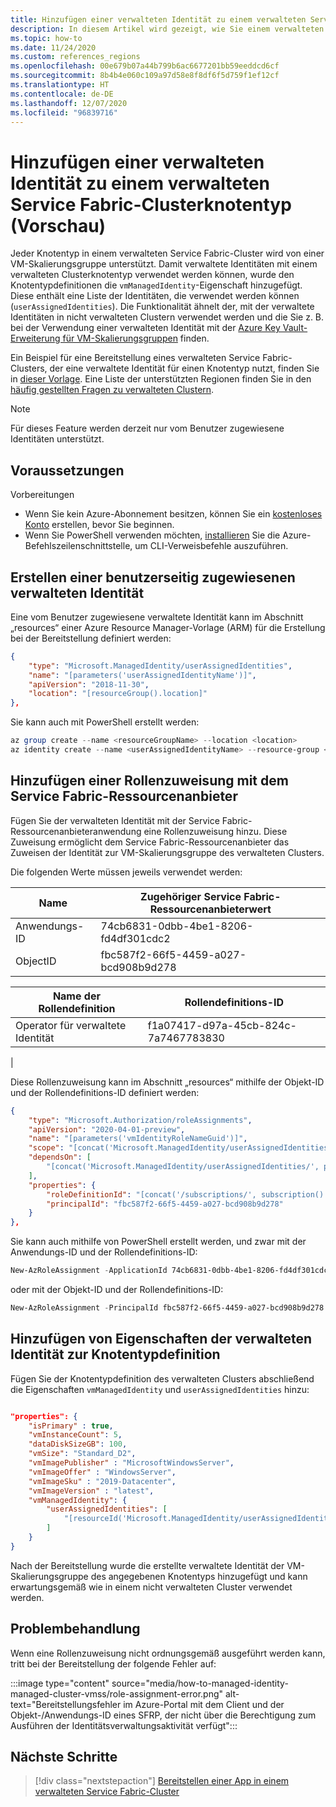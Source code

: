 ```yaml
---
title: Hinzufügen einer verwalteten Identität zu einem verwalteten Service Fabric-Clusterknotentyp (Vorschau)
description: In diesem Artikel wird gezeigt, wie Sie einem verwalteten Service Fabric-Clusterknotentyp eine verwaltete Identität hinzufügen.
ms.topic: how-to
ms.date: 11/24/2020
ms.custom: references_regions
ms.openlocfilehash: 00e679b07a44b799b6ac6677201bb59eeddcd6cf
ms.sourcegitcommit: 8b4b4e060c109a97d58e8f8df6f5d759f1ef12cf
ms.translationtype: HT
ms.contentlocale: de-DE
ms.lasthandoff: 12/07/2020
ms.locfileid: "96839716"
---
```

# <a name="add-a-managed-identity-to-a-service-fabric-managed-cluster-node-type-preview"></a>Hinzufügen einer verwalteten Identität zu einem verwalteten Service Fabric-Clusterknotentyp (Vorschau)

Jeder Knotentyp in einem verwalteten Service Fabric-Cluster wird von einer VM-Skalierungsgruppe unterstützt. Damit verwaltete Identitäten mit einem verwalteten Clusterknotentyp verwendet werden können, wurde den Knotentypdefinitionen die `vmManagedIdentity`-Eigenschaft hinzugefügt. Diese enthält eine Liste der Identitäten, die verwendet werden können (`userAssignedIdentities`). Die Funktionalität ähnelt der, mit der verwaltete Identitäten in nicht verwalteten Clustern verwendet werden und die Sie z. B. bei der Verwendung einer verwalteten Identität mit der [Azure Key Vault-Erweiterung für VM-Skalierungsgruppen](https://docs.microsoft.com/azure/virtual-machines/extensions/key-vault-windows) finden.


Ein Beispiel für eine Bereitstellung eines verwalteten Service Fabric-Clusters, der eine verwaltete Identität für einen Knotentyp nutzt, finden Sie in [dieser Vorlage](https://github.com/Azure-Samples/service-fabric-cluster-templates/tree/master/SF-Managed-Standard-SKU-1-NT-MI). Eine Liste der unterstützten Regionen finden Sie in den [häufig gestellten Fragen zu verwalteten Clustern](https://docs.microsoft.com/azure/service-fabric/faq-managed-cluster#what-regions-are-supported-in-the-preview).

> [!NOTE]
> Für dieses Feature werden derzeit nur vom Benutzer zugewiesene Identitäten unterstützt.

## <a name="prerequisites"></a>Voraussetzungen

Vorbereitungen

* Wenn Sie kein Azure-Abonnement besitzen, können Sie ein [kostenloses Konto](https://azure.microsoft.com/free/) erstellen, bevor Sie beginnen.
* Wenn Sie PowerShell verwenden möchten, [installieren](https://docs.microsoft.com/cli/azure/install-azure-cli) Sie die Azure-Befehlszeilenschnittstelle, um CLI-Verweisbefehle auszuführen.

## <a name="create-a-user-assigned-managed-identity"></a>Erstellen einer benutzerseitig zugewiesenen verwalteten Identität 

Eine vom Benutzer zugewiesene verwaltete Identität kann im Abschnitt „resources“ einer Azure Resource Manager-Vorlage (ARM) für die Erstellung bei der Bereitstellung definiert werden:

```JSON
{ 
    "type": "Microsoft.ManagedIdentity/userAssignedIdentities", 
    "name": "[parameters('userAssignedIdentityName')]", 
    "apiVersion": "2018-11-30", 
    "location": "[resourceGroup().location]"  
},
```

Sie kann auch mit PowerShell erstellt werden:

```powershell
az group create --name <resourceGroupName> --location <location>
az identity create --name <userAssignedIdentityName> --resource-group <resourceGroupName>
```

## <a name="add-a-role-assignment-with-service-fabric-resource-provider"></a>Hinzufügen einer Rollenzuweisung mit dem Service Fabric-Ressourcenanbieter

Fügen Sie der verwalteten Identität mit der Service Fabric-Ressourcenanbieteranwendung eine Rollenzuweisung hinzu. Diese Zuweisung ermöglicht dem Service Fabric-Ressourcenanbieter das Zuweisen der Identität zur VM-Skalierungsgruppe des verwalteten Clusters. 

Die folgenden Werte müssen jeweils verwendet werden:

|Name|Zugehöriger Service Fabric-Ressourcenanbieterwert|
|----|-------------------------------------|
|Anwendungs-ID|74cb6831-0dbb-4be1-8206-fd4df301cdc2|
|ObjectID|fbc587f2-66f5-4459-a027-bcd908b9d278|


|Name der Rollendefinition|Rollendefinitions-ID|
|----|-------------------------------------|
|Operator für verwaltete Identität|f1a07417-d97a-45cb-824c-7a7467783830
|



Diese Rollenzuweisung kann im Abschnitt „resources“ mithilfe der Objekt-ID und der Rollendefinitions-ID definiert werden:

```JSON
{
    "type": "Microsoft.Authorization/roleAssignments", 
    "apiVersion": "2020-04-01-preview",
    "name": "[parameters('vmIdentityRoleNameGuid')]",
    "scope": "[concat('Microsoft.ManagedIdentity/userAssignedIdentities', '/', parameters('userAssignedIdentityName'))]",
    "dependsOn": [ 
        "[concat('Microsoft.ManagedIdentity/userAssignedIdentities/', parameters('userAssignedIdentityName'))]"
    ], 
    "properties": {
        "roleDefinitionId": "[concat('/subscriptions/', subscription().subscriptionId, '/providers/Microsoft.Authorization/roleDefinitions/', 'f1a07417-d97a-45cb-824c-7a7467783830')]",
        "principalId": "fbc587f2-66f5-4459-a027-bcd908b9d278" 
    } 
}, 
```

Sie kann auch mithilfe von PowerShell erstellt werden, und zwar mit der Anwendungs-ID und der Rollendefinitions-ID:

```powershell
New-AzRoleAssignment -ApplicationId 74cb6831-0dbb-4be1-8206-fd4df301cdc2 -RoleDefinitionName "Managed Identity Operator" -Scope "/subscriptions/<subscriptionId>/resourceGroups/<resourceGroupName>/providers/Microsoft.ManagedIdentity/userAssignedIdentities/<userAssignedIdentityName>"
```

oder mit der Objekt-ID und der Rollendefinitions-ID:

```powershell
New-AzRoleAssignment -PrincipalId fbc587f2-66f5-4459-a027-bcd908b9d278 -RoleDefinitionName "Managed Identity Operator" -Scope "/subscriptions/<subscriptionId>/resourceGroups/<resourceGroupName>/providers/Microsoft.ManagedIdentity/userAssignedIdentities/<userAssignedIdentityName>"
```

## <a name="add-managed-identity-properties-to-node-type-definition"></a>Hinzufügen von Eigenschaften der verwalteten Identität zur Knotentypdefinition

Fügen Sie der Knotentypdefinition des verwalteten Clusters abschließend die Eigenschaften `vmManagedIdentity` und `userAssignedIdentities` hinzu:

```json

"properties": {
    "isPrimary" : true,
    "vmInstanceCount": 5,
    "dataDiskSizeGB": 100,
    "vmSize": "Standard_D2",
    "vmImagePublisher" : "MicrosoftWindowsServer",
    "vmImageOffer" : "WindowsServer",
    "vmImageSku" : "2019-Datacenter",
    "vmImageVersion" : "latest",
    "vmManagedIdentity": {
        "userAssignedIdentities": [
            "[resourceId('Microsoft.ManagedIdentity/userAssignedIdentities', parameters('userAssignedIdentityName'))]"
        ]
    }
}
```

Nach der Bereitstellung wurde die erstellte verwaltete Identität der VM-Skalierungsgruppe des angegebenen Knotentyps hinzugefügt und kann erwartungsgemäß wie in einem nicht verwalteten Cluster verwendet werden.

## <a name="troubleshooting"></a>Problembehandlung

Wenn eine Rollenzuweisung nicht ordnungsgemäß ausgeführt werden kann, tritt bei der Bereitstellung der folgende Fehler auf:

:::image type="content" source="media/how-to-managed-identity-managed-cluster-vmss/role-assignment-error.png" alt-text="Bereitstellungsfehler im Azure-Portal mit dem Client und der Objekt-/Anwendungs-ID eines SFRP, der nicht über die Berechtigung zum Ausführen der Identitätsverwaltungsaktivität verfügt":::

## <a name="next-steps"></a>Nächste Schritte

> [!div class="nextstepaction"]
> [Bereitstellen einer App in einem verwalteten Service Fabric-Cluster](https://docs.microsoft.com/azure/service-fabric/tutorial-managed-cluster-deploy-app) 
